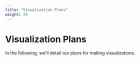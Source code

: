 ```yaml
---
title: "Visualization Plans"
weight: 20
---
```

# Visualization Plans

In the following, we'll detail our plans for making visualizations.  


